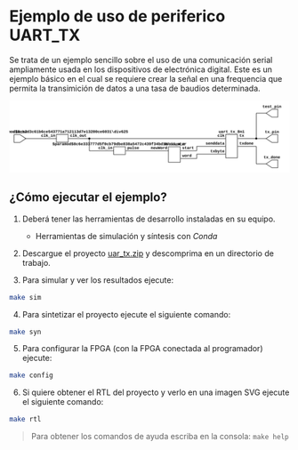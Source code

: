 # Ejemplo de uso de periferico UART_TX

Se trata de un ejemplo sencillo sobre el uso de una comunicación serial
ampliamente usada en los dispositivos de electrónica digital. Este es un ejemplo
básico en el cual se requiere crear la señal en una frequencia que permita
la transimición de datos a una tasa de baudios determinada.

![Imagen RTL](./top.png)

## ¿Cómo ejecutar el ejemplo?

1. Deberá tener las herramientas de desarrollo instaladas en su equipo.
    * Herramientas de simulación y síntesis con *Conda*

2. Descargue el proyecto [uar_tx.zip](./uart_tx.zip) y descomprima en un directorio de trabajo.

3. Para simular y ver los resultados ejecute:
```bash
make sim
```

4. Para sintetizar el proyecto ejecute el siguiente comando:
```bash
make syn
```

5. Para configurar la FPGA (con la FPGA conectada al programador) ejecute:
```bash
make config
```

6. Si quiere obtener el RTL del proyecto y verlo en una imagen SVG ejecute el siguiente comando:
```bash
make rtl
```

> Para obtener los comandos de ayuda escriba en la consola: `make help`
